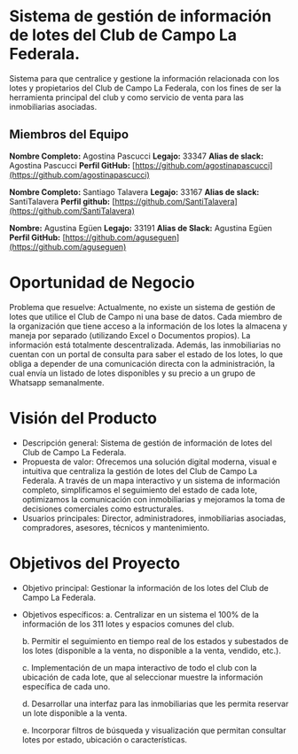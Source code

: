 # Sistema de gestión de información de lotes del Club de Campo La Federala.
Sistema para que centralice y gestione la información  relacionada con los lotes y propietarios del Club de Campo La Federala, con los  fines  de  ser  la  herramienta principal  del  club  y  como  servicio  de  venta  para  las  inmobiliarias asociadas.

## Miembros del Equipo

**Nombre Completo:** Agostina Pascucci
**Legajo:** 33347 
**Alias de slack:** Agostina Pascucci
**Perfil GitHub:** [https://github.com/agostinapascucci](https://github.com/agostinapascucci)

**Nombre Completo:** Santiago Talavera
**Legajo:** 33167
**Alias de slack:** SantiTalavera
**Perfil github:** [https://github.com/SantiTalavera](https://github.com/SantiTalavera)

**Nombre:** Agustina Egüen 
**Legajo:** 33191
**Alias de Slack:** Agustina Egüen
**Perfil GitHub:** [https://github.com/aguseguen](https://github.com/aguseguen)

# Oportunidad de Negocio 
Problema que resuelve: Actualmente, no existe un sistema de gestión de lotes que utilice el Club de Campo ni una base de datos. Cada miembro de la 
organización que tiene acceso a la información de los lotes la almacena y maneja por separado (utilizando Excel o Documentos propios). La información está 
totalmente descentralizada. Además, las inmobiliarias no cuentan con un portal de consulta para saber el estado de los lotes, lo que obliga a depender de una 
comunicación directa con la administración, la cual envía un listado de lotes disponibles y su precio a un grupo de Whatsapp semanalmente. 

# Visión del Producto 
- Descripción general: Sistema de gestión de información de lotes del Club de Campo La Federala.  
- Propuesta de valor: Ofrecemos una solución digital moderna, visual e intuitiva que centraliza la gestión de lotes del Club de Campo La Federala. A través de un 
  mapa interactivo y un sistema de información completo, simplificamos el seguimiento del estado de cada lote, optimizamos la comunicación con inmobiliarias y mejoramos la toma de decisiones comerciales como estructurales. 
- Usuarios principales: Director, administradores, inmobiliarias asociadas, compradores, asesores, técnicos y mantenimiento. 

# Objetivos del Proyecto  
- Objetivo principal: Gestionar la información de los lotes del Club de Campo La Federala.  
- Objetivos específicos: 
    a. Centralizar en un sistema el 100% de la información de los 311 lotes y espacios comunes del club. 

    b. Permitir el seguimiento en tiempo real de los estados y subestados de los lotes (disponible a la venta, no disponible a la venta, vendido, etc.). 

    c. Implementación de un mapa interactivo de todo el club con la ubicación de cada lote, que al seleccionar muestre la información específica de cada uno. 

    d. Desarrollar una interfaz para las inmobiliarias que les permita reservar un lote disponible a la venta. 

    e. Incorporar filtros de búsqueda y visualización que permitan consultar lotes por estado, ubicación o características. 